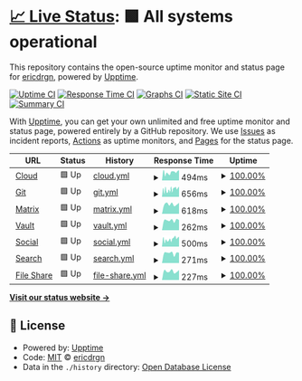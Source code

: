 # [📈 Live Status](https://status.drgn.xyz): <!--live status--> **🟩 All systems operational**

This repository contains the open-source uptime monitor and status page for [ericdrgn](https://status.drgn.xyz), powered by [Upptime](https://github.com/upptime/upptime).

[![Uptime CI](https://github.com/ericdrgn/drgnstats/workflows/Uptime%20CI/badge.svg)](https://github.com/ericdrgn/drgnstatus/actions?query=workflow%3A%22Uptime+CI%22)
[![Response Time CI](https://github.com/ericdrgn/drgnstats/workflows/Response%20Time%20CI/badge.svg)](https://github.com/ericdrgn/drgnstatus/actions?query=workflow%3A%22Response+Time+CI%22)
[![Graphs CI](https://github.com/ericdrgn/drgnstats/workflows/Graphs%20CI/badge.svg)](https://github.com/ericdrgn/drgnstatus/actions?query=workflow%3A%22Graphs+CI%22)
[![Static Site CI](https://github.com/ericdrgn/drgnstats/workflows/Static%20Site%20CI/badge.svg)](https://github.com/ericdrgn/drgnstatus/actions?query=workflow%3A%22Static+Site+CI%22)
[![Summary CI](https://github.com/ericdrgn/drgnstats/workflows/Summary%20CI/badge.svg)](https://github.com/ericdrgn/drgnstatus/actions?query=workflow%3A%22Summary+CI%22)

With [Upptime](https://upptime.js.org), you can get your own unlimited and free uptime monitor and status page, powered entirely by a GitHub repository. We use [Issues](https://github.com/ericdrgn/drgnstats/issues) as incident reports, [Actions](https://github.com/ericdrgn/drgnstats/actions) as uptime monitors, and [Pages](https://status.drgn.xyz) for the status page.

<!--start: status pages-->
<!-- This summary is generated by Upptime (https://github.com/upptime/upptime) -->
<!-- Do not edit this manually, your changes will be overwritten -->
<!-- prettier-ignore -->
| URL | Status | History | Response Time | Uptime |
| --- | ------ | ------- | ------------- | ------ |
| <img alt="" src="https://res.cloudinary.com/drgn/image/upload/v1617220764/favicon_n61otn.png" height="13"> [Cloud](https://cloud.drgn.xyz) | 🟩 Up | [cloud.yml](https://github.com/ericdrgn/drgnstatus/commits/HEAD/history/cloud.yml) | <details><summary><img alt="Response time graph" src="./graphs/cloud/response-time-week.png" height="20"> 494ms</summary><br><a href="https://status.drgn.xyz/history/cloud"><img alt="Response time 552" src="https://img.shields.io/endpoint?url=https%3A%2F%2Fraw.githubusercontent.com%2Fericdrgn%2Fdrgnstatus%2FHEAD%2Fapi%2Fcloud%2Fresponse-time.json"></a><br><a href="https://status.drgn.xyz/history/cloud"><img alt="24-hour response time 531" src="https://img.shields.io/endpoint?url=https%3A%2F%2Fraw.githubusercontent.com%2Fericdrgn%2Fdrgnstatus%2FHEAD%2Fapi%2Fcloud%2Fresponse-time-day.json"></a><br><a href="https://status.drgn.xyz/history/cloud"><img alt="7-day response time 494" src="https://img.shields.io/endpoint?url=https%3A%2F%2Fraw.githubusercontent.com%2Fericdrgn%2Fdrgnstatus%2FHEAD%2Fapi%2Fcloud%2Fresponse-time-week.json"></a><br><a href="https://status.drgn.xyz/history/cloud"><img alt="30-day response time 464" src="https://img.shields.io/endpoint?url=https%3A%2F%2Fraw.githubusercontent.com%2Fericdrgn%2Fdrgnstatus%2FHEAD%2Fapi%2Fcloud%2Fresponse-time-month.json"></a><br><a href="https://status.drgn.xyz/history/cloud"><img alt="1-year response time 552" src="https://img.shields.io/endpoint?url=https%3A%2F%2Fraw.githubusercontent.com%2Fericdrgn%2Fdrgnstatus%2FHEAD%2Fapi%2Fcloud%2Fresponse-time-year.json"></a></details> | <details><summary><a href="https://status.drgn.xyz/history/cloud">100.00%</a></summary><a href="https://status.drgn.xyz/history/cloud"><img alt="All-time uptime 98.86%" src="https://img.shields.io/endpoint?url=https%3A%2F%2Fraw.githubusercontent.com%2Fericdrgn%2Fdrgnstatus%2FHEAD%2Fapi%2Fcloud%2Fuptime.json"></a><br><a href="https://status.drgn.xyz/history/cloud"><img alt="24-hour uptime 100.00%" src="https://img.shields.io/endpoint?url=https%3A%2F%2Fraw.githubusercontent.com%2Fericdrgn%2Fdrgnstatus%2FHEAD%2Fapi%2Fcloud%2Fuptime-day.json"></a><br><a href="https://status.drgn.xyz/history/cloud"><img alt="7-day uptime 100.00%" src="https://img.shields.io/endpoint?url=https%3A%2F%2Fraw.githubusercontent.com%2Fericdrgn%2Fdrgnstatus%2FHEAD%2Fapi%2Fcloud%2Fuptime-week.json"></a><br><a href="https://status.drgn.xyz/history/cloud"><img alt="30-day uptime 97.60%" src="https://img.shields.io/endpoint?url=https%3A%2F%2Fraw.githubusercontent.com%2Fericdrgn%2Fdrgnstatus%2FHEAD%2Fapi%2Fcloud%2Fuptime-month.json"></a><br><a href="https://status.drgn.xyz/history/cloud"><img alt="1-year uptime 98.86%" src="https://img.shields.io/endpoint?url=https%3A%2F%2Fraw.githubusercontent.com%2Fericdrgn%2Fdrgnstatus%2FHEAD%2Fapi%2Fcloud%2Fuptime-year.json"></a></details>
| <img alt="" src="https://res.cloudinary.com/drgn/image/upload/v1617220764/favicon_n61otn.png" height="13"> [Git](https://git.drgn.xyz) | 🟩 Up | [git.yml](https://github.com/ericdrgn/drgnstatus/commits/HEAD/history/git.yml) | <details><summary><img alt="Response time graph" src="./graphs/git/response-time-week.png" height="20"> 656ms</summary><br><a href="https://status.drgn.xyz/history/git"><img alt="Response time 874" src="https://img.shields.io/endpoint?url=https%3A%2F%2Fraw.githubusercontent.com%2Fericdrgn%2Fdrgnstatus%2FHEAD%2Fapi%2Fgit%2Fresponse-time.json"></a><br><a href="https://status.drgn.xyz/history/git"><img alt="24-hour response time 690" src="https://img.shields.io/endpoint?url=https%3A%2F%2Fraw.githubusercontent.com%2Fericdrgn%2Fdrgnstatus%2FHEAD%2Fapi%2Fgit%2Fresponse-time-day.json"></a><br><a href="https://status.drgn.xyz/history/git"><img alt="7-day response time 656" src="https://img.shields.io/endpoint?url=https%3A%2F%2Fraw.githubusercontent.com%2Fericdrgn%2Fdrgnstatus%2FHEAD%2Fapi%2Fgit%2Fresponse-time-week.json"></a><br><a href="https://status.drgn.xyz/history/git"><img alt="30-day response time 520" src="https://img.shields.io/endpoint?url=https%3A%2F%2Fraw.githubusercontent.com%2Fericdrgn%2Fdrgnstatus%2FHEAD%2Fapi%2Fgit%2Fresponse-time-month.json"></a><br><a href="https://status.drgn.xyz/history/git"><img alt="1-year response time 874" src="https://img.shields.io/endpoint?url=https%3A%2F%2Fraw.githubusercontent.com%2Fericdrgn%2Fdrgnstatus%2FHEAD%2Fapi%2Fgit%2Fresponse-time-year.json"></a></details> | <details><summary><a href="https://status.drgn.xyz/history/git">100.00%</a></summary><a href="https://status.drgn.xyz/history/git"><img alt="All-time uptime 99.69%" src="https://img.shields.io/endpoint?url=https%3A%2F%2Fraw.githubusercontent.com%2Fericdrgn%2Fdrgnstatus%2FHEAD%2Fapi%2Fgit%2Fuptime.json"></a><br><a href="https://status.drgn.xyz/history/git"><img alt="24-hour uptime 100.00%" src="https://img.shields.io/endpoint?url=https%3A%2F%2Fraw.githubusercontent.com%2Fericdrgn%2Fdrgnstatus%2FHEAD%2Fapi%2Fgit%2Fuptime-day.json"></a><br><a href="https://status.drgn.xyz/history/git"><img alt="7-day uptime 100.00%" src="https://img.shields.io/endpoint?url=https%3A%2F%2Fraw.githubusercontent.com%2Fericdrgn%2Fdrgnstatus%2FHEAD%2Fapi%2Fgit%2Fuptime-week.json"></a><br><a href="https://status.drgn.xyz/history/git"><img alt="30-day uptime 99.27%" src="https://img.shields.io/endpoint?url=https%3A%2F%2Fraw.githubusercontent.com%2Fericdrgn%2Fdrgnstatus%2FHEAD%2Fapi%2Fgit%2Fuptime-month.json"></a><br><a href="https://status.drgn.xyz/history/git"><img alt="1-year uptime 99.69%" src="https://img.shields.io/endpoint?url=https%3A%2F%2Fraw.githubusercontent.com%2Fericdrgn%2Fdrgnstatus%2FHEAD%2Fapi%2Fgit%2Fuptime-year.json"></a></details>
| <img alt="" src="https://res.cloudinary.com/drgn/image/upload/v1617220764/favicon_n61otn.png" height="13"> [Matrix](https://matrix.drgn.im) | 🟩 Up | [matrix.yml](https://github.com/ericdrgn/drgnstatus/commits/HEAD/history/matrix.yml) | <details><summary><img alt="Response time graph" src="./graphs/matrix/response-time-week.png" height="20"> 618ms</summary><br><a href="https://status.drgn.xyz/history/matrix"><img alt="Response time 718" src="https://img.shields.io/endpoint?url=https%3A%2F%2Fraw.githubusercontent.com%2Fericdrgn%2Fdrgnstatus%2FHEAD%2Fapi%2Fmatrix%2Fresponse-time.json"></a><br><a href="https://status.drgn.xyz/history/matrix"><img alt="24-hour response time 687" src="https://img.shields.io/endpoint?url=https%3A%2F%2Fraw.githubusercontent.com%2Fericdrgn%2Fdrgnstatus%2FHEAD%2Fapi%2Fmatrix%2Fresponse-time-day.json"></a><br><a href="https://status.drgn.xyz/history/matrix"><img alt="7-day response time 618" src="https://img.shields.io/endpoint?url=https%3A%2F%2Fraw.githubusercontent.com%2Fericdrgn%2Fdrgnstatus%2FHEAD%2Fapi%2Fmatrix%2Fresponse-time-week.json"></a><br><a href="https://status.drgn.xyz/history/matrix"><img alt="30-day response time 627" src="https://img.shields.io/endpoint?url=https%3A%2F%2Fraw.githubusercontent.com%2Fericdrgn%2Fdrgnstatus%2FHEAD%2Fapi%2Fmatrix%2Fresponse-time-month.json"></a><br><a href="https://status.drgn.xyz/history/matrix"><img alt="1-year response time 718" src="https://img.shields.io/endpoint?url=https%3A%2F%2Fraw.githubusercontent.com%2Fericdrgn%2Fdrgnstatus%2FHEAD%2Fapi%2Fmatrix%2Fresponse-time-year.json"></a></details> | <details><summary><a href="https://status.drgn.xyz/history/matrix">100.00%</a></summary><a href="https://status.drgn.xyz/history/matrix"><img alt="All-time uptime 100.00%" src="https://img.shields.io/endpoint?url=https%3A%2F%2Fraw.githubusercontent.com%2Fericdrgn%2Fdrgnstatus%2FHEAD%2Fapi%2Fmatrix%2Fuptime.json"></a><br><a href="https://status.drgn.xyz/history/matrix"><img alt="24-hour uptime 100.00%" src="https://img.shields.io/endpoint?url=https%3A%2F%2Fraw.githubusercontent.com%2Fericdrgn%2Fdrgnstatus%2FHEAD%2Fapi%2Fmatrix%2Fuptime-day.json"></a><br><a href="https://status.drgn.xyz/history/matrix"><img alt="7-day uptime 100.00%" src="https://img.shields.io/endpoint?url=https%3A%2F%2Fraw.githubusercontent.com%2Fericdrgn%2Fdrgnstatus%2FHEAD%2Fapi%2Fmatrix%2Fuptime-week.json"></a><br><a href="https://status.drgn.xyz/history/matrix"><img alt="30-day uptime 100.00%" src="https://img.shields.io/endpoint?url=https%3A%2F%2Fraw.githubusercontent.com%2Fericdrgn%2Fdrgnstatus%2FHEAD%2Fapi%2Fmatrix%2Fuptime-month.json"></a><br><a href="https://status.drgn.xyz/history/matrix"><img alt="1-year uptime 100.00%" src="https://img.shields.io/endpoint?url=https%3A%2F%2Fraw.githubusercontent.com%2Fericdrgn%2Fdrgnstatus%2FHEAD%2Fapi%2Fmatrix%2Fuptime-year.json"></a></details>
| <img alt="" src="https://res.cloudinary.com/drgn/image/upload/v1617220764/favicon_n61otn.png" height="13"> [Vault](https://vault.drgn.xyz) | 🟩 Up | [vault.yml](https://github.com/ericdrgn/drgnstatus/commits/HEAD/history/vault.yml) | <details><summary><img alt="Response time graph" src="./graphs/vault/response-time-week.png" height="20"> 262ms</summary><br><a href="https://status.drgn.xyz/history/vault"><img alt="Response time 320" src="https://img.shields.io/endpoint?url=https%3A%2F%2Fraw.githubusercontent.com%2Fericdrgn%2Fdrgnstatus%2FHEAD%2Fapi%2Fvault%2Fresponse-time.json"></a><br><a href="https://status.drgn.xyz/history/vault"><img alt="24-hour response time 276" src="https://img.shields.io/endpoint?url=https%3A%2F%2Fraw.githubusercontent.com%2Fericdrgn%2Fdrgnstatus%2FHEAD%2Fapi%2Fvault%2Fresponse-time-day.json"></a><br><a href="https://status.drgn.xyz/history/vault"><img alt="7-day response time 262" src="https://img.shields.io/endpoint?url=https%3A%2F%2Fraw.githubusercontent.com%2Fericdrgn%2Fdrgnstatus%2FHEAD%2Fapi%2Fvault%2Fresponse-time-week.json"></a><br><a href="https://status.drgn.xyz/history/vault"><img alt="30-day response time 254" src="https://img.shields.io/endpoint?url=https%3A%2F%2Fraw.githubusercontent.com%2Fericdrgn%2Fdrgnstatus%2FHEAD%2Fapi%2Fvault%2Fresponse-time-month.json"></a><br><a href="https://status.drgn.xyz/history/vault"><img alt="1-year response time 320" src="https://img.shields.io/endpoint?url=https%3A%2F%2Fraw.githubusercontent.com%2Fericdrgn%2Fdrgnstatus%2FHEAD%2Fapi%2Fvault%2Fresponse-time-year.json"></a></details> | <details><summary><a href="https://status.drgn.xyz/history/vault">100.00%</a></summary><a href="https://status.drgn.xyz/history/vault"><img alt="All-time uptime 100.00%" src="https://img.shields.io/endpoint?url=https%3A%2F%2Fraw.githubusercontent.com%2Fericdrgn%2Fdrgnstatus%2FHEAD%2Fapi%2Fvault%2Fuptime.json"></a><br><a href="https://status.drgn.xyz/history/vault"><img alt="24-hour uptime 100.00%" src="https://img.shields.io/endpoint?url=https%3A%2F%2Fraw.githubusercontent.com%2Fericdrgn%2Fdrgnstatus%2FHEAD%2Fapi%2Fvault%2Fuptime-day.json"></a><br><a href="https://status.drgn.xyz/history/vault"><img alt="7-day uptime 100.00%" src="https://img.shields.io/endpoint?url=https%3A%2F%2Fraw.githubusercontent.com%2Fericdrgn%2Fdrgnstatus%2FHEAD%2Fapi%2Fvault%2Fuptime-week.json"></a><br><a href="https://status.drgn.xyz/history/vault"><img alt="30-day uptime 100.00%" src="https://img.shields.io/endpoint?url=https%3A%2F%2Fraw.githubusercontent.com%2Fericdrgn%2Fdrgnstatus%2FHEAD%2Fapi%2Fvault%2Fuptime-month.json"></a><br><a href="https://status.drgn.xyz/history/vault"><img alt="1-year uptime 100.00%" src="https://img.shields.io/endpoint?url=https%3A%2F%2Fraw.githubusercontent.com%2Fericdrgn%2Fdrgnstatus%2FHEAD%2Fapi%2Fvault%2Fuptime-year.json"></a></details>
| <img alt="" src="https://res.cloudinary.com/drgn/image/upload/v1617220764/favicon_n61otn.png" height="13"> [Social](https://drgn.social) | 🟩 Up | [social.yml](https://github.com/ericdrgn/drgnstatus/commits/HEAD/history/social.yml) | <details><summary><img alt="Response time graph" src="./graphs/social/response-time-week.png" height="20"> 500ms</summary><br><a href="https://status.drgn.xyz/history/social"><img alt="Response time 389" src="https://img.shields.io/endpoint?url=https%3A%2F%2Fraw.githubusercontent.com%2Fericdrgn%2Fdrgnstatus%2FHEAD%2Fapi%2Fsocial%2Fresponse-time.json"></a><br><a href="https://status.drgn.xyz/history/social"><img alt="24-hour response time 530" src="https://img.shields.io/endpoint?url=https%3A%2F%2Fraw.githubusercontent.com%2Fericdrgn%2Fdrgnstatus%2FHEAD%2Fapi%2Fsocial%2Fresponse-time-day.json"></a><br><a href="https://status.drgn.xyz/history/social"><img alt="7-day response time 500" src="https://img.shields.io/endpoint?url=https%3A%2F%2Fraw.githubusercontent.com%2Fericdrgn%2Fdrgnstatus%2FHEAD%2Fapi%2Fsocial%2Fresponse-time-week.json"></a><br><a href="https://status.drgn.xyz/history/social"><img alt="30-day response time 458" src="https://img.shields.io/endpoint?url=https%3A%2F%2Fraw.githubusercontent.com%2Fericdrgn%2Fdrgnstatus%2FHEAD%2Fapi%2Fsocial%2Fresponse-time-month.json"></a><br><a href="https://status.drgn.xyz/history/social"><img alt="1-year response time 389" src="https://img.shields.io/endpoint?url=https%3A%2F%2Fraw.githubusercontent.com%2Fericdrgn%2Fdrgnstatus%2FHEAD%2Fapi%2Fsocial%2Fresponse-time-year.json"></a></details> | <details><summary><a href="https://status.drgn.xyz/history/social">100.00%</a></summary><a href="https://status.drgn.xyz/history/social"><img alt="All-time uptime 98.65%" src="https://img.shields.io/endpoint?url=https%3A%2F%2Fraw.githubusercontent.com%2Fericdrgn%2Fdrgnstatus%2FHEAD%2Fapi%2Fsocial%2Fuptime.json"></a><br><a href="https://status.drgn.xyz/history/social"><img alt="24-hour uptime 100.00%" src="https://img.shields.io/endpoint?url=https%3A%2F%2Fraw.githubusercontent.com%2Fericdrgn%2Fdrgnstatus%2FHEAD%2Fapi%2Fsocial%2Fuptime-day.json"></a><br><a href="https://status.drgn.xyz/history/social"><img alt="7-day uptime 100.00%" src="https://img.shields.io/endpoint?url=https%3A%2F%2Fraw.githubusercontent.com%2Fericdrgn%2Fdrgnstatus%2FHEAD%2Fapi%2Fsocial%2Fuptime-week.json"></a><br><a href="https://status.drgn.xyz/history/social"><img alt="30-day uptime 97.14%" src="https://img.shields.io/endpoint?url=https%3A%2F%2Fraw.githubusercontent.com%2Fericdrgn%2Fdrgnstatus%2FHEAD%2Fapi%2Fsocial%2Fuptime-month.json"></a><br><a href="https://status.drgn.xyz/history/social"><img alt="1-year uptime 98.65%" src="https://img.shields.io/endpoint?url=https%3A%2F%2Fraw.githubusercontent.com%2Fericdrgn%2Fdrgnstatus%2FHEAD%2Fapi%2Fsocial%2Fuptime-year.json"></a></details>
| <img alt="" src="https://res.cloudinary.com/drgn/image/upload/v1617220764/favicon_n61otn.png" height="13"> [Search](https://search.drgn.xyz) | 🟩 Up | [search.yml](https://github.com/ericdrgn/drgnstatus/commits/HEAD/history/search.yml) | <details><summary><img alt="Response time graph" src="./graphs/search/response-time-week.png" height="20"> 271ms</summary><br><a href="https://status.drgn.xyz/history/search"><img alt="Response time 283" src="https://img.shields.io/endpoint?url=https%3A%2F%2Fraw.githubusercontent.com%2Fericdrgn%2Fdrgnstatus%2FHEAD%2Fapi%2Fsearch%2Fresponse-time.json"></a><br><a href="https://status.drgn.xyz/history/search"><img alt="24-hour response time 325" src="https://img.shields.io/endpoint?url=https%3A%2F%2Fraw.githubusercontent.com%2Fericdrgn%2Fdrgnstatus%2FHEAD%2Fapi%2Fsearch%2Fresponse-time-day.json"></a><br><a href="https://status.drgn.xyz/history/search"><img alt="7-day response time 271" src="https://img.shields.io/endpoint?url=https%3A%2F%2Fraw.githubusercontent.com%2Fericdrgn%2Fdrgnstatus%2FHEAD%2Fapi%2Fsearch%2Fresponse-time-week.json"></a><br><a href="https://status.drgn.xyz/history/search"><img alt="30-day response time 270" src="https://img.shields.io/endpoint?url=https%3A%2F%2Fraw.githubusercontent.com%2Fericdrgn%2Fdrgnstatus%2FHEAD%2Fapi%2Fsearch%2Fresponse-time-month.json"></a><br><a href="https://status.drgn.xyz/history/search"><img alt="1-year response time 283" src="https://img.shields.io/endpoint?url=https%3A%2F%2Fraw.githubusercontent.com%2Fericdrgn%2Fdrgnstatus%2FHEAD%2Fapi%2Fsearch%2Fresponse-time-year.json"></a></details> | <details><summary><a href="https://status.drgn.xyz/history/search">100.00%</a></summary><a href="https://status.drgn.xyz/history/search"><img alt="All-time uptime 100.00%" src="https://img.shields.io/endpoint?url=https%3A%2F%2Fraw.githubusercontent.com%2Fericdrgn%2Fdrgnstatus%2FHEAD%2Fapi%2Fsearch%2Fuptime.json"></a><br><a href="https://status.drgn.xyz/history/search"><img alt="24-hour uptime 100.00%" src="https://img.shields.io/endpoint?url=https%3A%2F%2Fraw.githubusercontent.com%2Fericdrgn%2Fdrgnstatus%2FHEAD%2Fapi%2Fsearch%2Fuptime-day.json"></a><br><a href="https://status.drgn.xyz/history/search"><img alt="7-day uptime 100.00%" src="https://img.shields.io/endpoint?url=https%3A%2F%2Fraw.githubusercontent.com%2Fericdrgn%2Fdrgnstatus%2FHEAD%2Fapi%2Fsearch%2Fuptime-week.json"></a><br><a href="https://status.drgn.xyz/history/search"><img alt="30-day uptime 100.00%" src="https://img.shields.io/endpoint?url=https%3A%2F%2Fraw.githubusercontent.com%2Fericdrgn%2Fdrgnstatus%2FHEAD%2Fapi%2Fsearch%2Fuptime-month.json"></a><br><a href="https://status.drgn.xyz/history/search"><img alt="1-year uptime 100.00%" src="https://img.shields.io/endpoint?url=https%3A%2F%2Fraw.githubusercontent.com%2Fericdrgn%2Fdrgnstatus%2FHEAD%2Fapi%2Fsearch%2Fuptime-year.json"></a></details>
| <img alt="" src="https://res.cloudinary.com/drgn/image/upload/v1617220764/favicon_n61otn.png" height="13"> [File Share](https://share.drgn.xyz) | 🟩 Up | [file-share.yml](https://github.com/ericdrgn/drgnstatus/commits/HEAD/history/file-share.yml) | <details><summary><img alt="Response time graph" src="./graphs/file-share/response-time-week.png" height="20"> 227ms</summary><br><a href="https://status.drgn.xyz/history/file-share"><img alt="Response time 255" src="https://img.shields.io/endpoint?url=https%3A%2F%2Fraw.githubusercontent.com%2Fericdrgn%2Fdrgnstatus%2FHEAD%2Fapi%2Ffile-share%2Fresponse-time.json"></a><br><a href="https://status.drgn.xyz/history/file-share"><img alt="24-hour response time 219" src="https://img.shields.io/endpoint?url=https%3A%2F%2Fraw.githubusercontent.com%2Fericdrgn%2Fdrgnstatus%2FHEAD%2Fapi%2Ffile-share%2Fresponse-time-day.json"></a><br><a href="https://status.drgn.xyz/history/file-share"><img alt="7-day response time 227" src="https://img.shields.io/endpoint?url=https%3A%2F%2Fraw.githubusercontent.com%2Fericdrgn%2Fdrgnstatus%2FHEAD%2Fapi%2Ffile-share%2Fresponse-time-week.json"></a><br><a href="https://status.drgn.xyz/history/file-share"><img alt="30-day response time 236" src="https://img.shields.io/endpoint?url=https%3A%2F%2Fraw.githubusercontent.com%2Fericdrgn%2Fdrgnstatus%2FHEAD%2Fapi%2Ffile-share%2Fresponse-time-month.json"></a><br><a href="https://status.drgn.xyz/history/file-share"><img alt="1-year response time 255" src="https://img.shields.io/endpoint?url=https%3A%2F%2Fraw.githubusercontent.com%2Fericdrgn%2Fdrgnstatus%2FHEAD%2Fapi%2Ffile-share%2Fresponse-time-year.json"></a></details> | <details><summary><a href="https://status.drgn.xyz/history/file-share">100.00%</a></summary><a href="https://status.drgn.xyz/history/file-share"><img alt="All-time uptime 100.00%" src="https://img.shields.io/endpoint?url=https%3A%2F%2Fraw.githubusercontent.com%2Fericdrgn%2Fdrgnstatus%2FHEAD%2Fapi%2Ffile-share%2Fuptime.json"></a><br><a href="https://status.drgn.xyz/history/file-share"><img alt="24-hour uptime 100.00%" src="https://img.shields.io/endpoint?url=https%3A%2F%2Fraw.githubusercontent.com%2Fericdrgn%2Fdrgnstatus%2FHEAD%2Fapi%2Ffile-share%2Fuptime-day.json"></a><br><a href="https://status.drgn.xyz/history/file-share"><img alt="7-day uptime 100.00%" src="https://img.shields.io/endpoint?url=https%3A%2F%2Fraw.githubusercontent.com%2Fericdrgn%2Fdrgnstatus%2FHEAD%2Fapi%2Ffile-share%2Fuptime-week.json"></a><br><a href="https://status.drgn.xyz/history/file-share"><img alt="30-day uptime 100.00%" src="https://img.shields.io/endpoint?url=https%3A%2F%2Fraw.githubusercontent.com%2Fericdrgn%2Fdrgnstatus%2FHEAD%2Fapi%2Ffile-share%2Fuptime-month.json"></a><br><a href="https://status.drgn.xyz/history/file-share"><img alt="1-year uptime 100.00%" src="https://img.shields.io/endpoint?url=https%3A%2F%2Fraw.githubusercontent.com%2Fericdrgn%2Fdrgnstatus%2FHEAD%2Fapi%2Ffile-share%2Fuptime-year.json"></a></details>

<!--end: status pages-->

[**Visit our status website →**](https://status.drgn.xyz)

## 📄 License

- Powered by: [Upptime](https://github.com/upptime/upptime)
- Code: [MIT](./LICENSE) © [ericdrgn](https://status.drgn.xyz)
- Data in the `./history` directory: [Open Database License](https://opendatacommons.org/licenses/odbl/1-0/)

